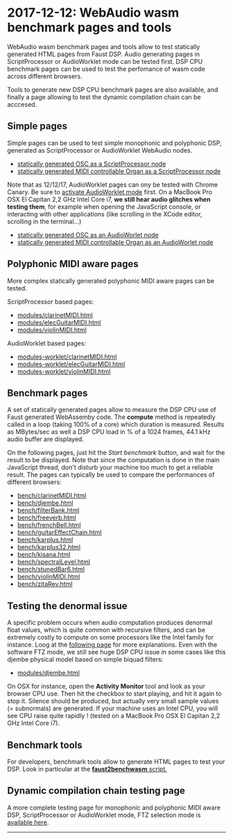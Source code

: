 # **2017-12-12:** WebAudio wasm benchmark pages and tools

WebAudio wasm benchmark pages and tools allow to test statically generated HTML pages from Faust DSP. Audio generating pages in ScriptProcessor or AudioWorklet mode can be tested first. DSP CPU benchmark pages can be used to test the perfomance of wasm code across different browsers. 

Tools to generate new DSP CPU benchmark pages are also available, and finally a page allowing to test the dynamic compilation chain can be acccesed.

## Simple pages

Simple pages can be used to test simple monophonic and polyphonic DSP, generated as ScriptProcessor or AudioWorklet WebAudio nodes.

- [statically generated OSC as a ScriptProcessor node](https://faust.grame.fr/modules/osc-wasm.html)
- [statically generated MIDI controllable Organ as a ScriptProcessor node](https://faust.grame.fr/modules/organ-wasm.html)

Note that as 12/12/17, AudioWorklet pages can ony be tested with Chrome Canary. Be sure to [activate AudioWorklet mode](https://googlechromelabs.github.io/web-audio-samples/audio-worklet/) first. On a MacBook Pro OSX El Capitan 2,2 GHz Intel Core i7, **we still hear audio glitches when testing them**, for example when opening the JavaScript console, or interacting with other applications (like scrolling in the XCode editor, scrolling in the terminal...)

- [statically generated OSC as an AudioWorlet node](https://faust.grame.fr/modules-worklet/osc-wasm-worklet.html)
- [statically generated MIDI controllable Organ as an AudioWorlet node](https://faust.grame.fr/modules-worklet/organ-wasm-worklet.html)

## Polyphonic MIDI aware pages

More complex statically generated polyphonic MIDI aware pages can be tested.

ScriptProcessor based pages:

- [modules/clarinetMIDI.html](https://faust.grame.fr/modules/clarinetMIDI.html)
- [modules/elecGuitarMIDI.html](https://faust.grame.fr/modules/elecGuitarMIDI.html)
- [modules/violinMIDI.html](https://faust.grame.fr/modules/violinMIDI.html)

AudioWorklet based pages:

- [modules-worklet/clarinetMIDI.html](https://faust.grame.fr/modules-worklet/clarinetMIDI.html)
- [modules-worklet/elecGuitarMIDI.html](https://faust.grame.fr/modules-worklet/elecGuitarMIDI.html)
- [modules-worklet/violinMIDI.html](https://faust.grame.fr/modules-worklet/violinMIDI.html)

## Benchmark pages

A set of statically generated pages allow to measure the DSP CPU use of Faust generated WebAssemby code. The **compute** method is repeatedly called in a loop (taking 100% of a core) which duration is measured. Results as MBytes/sec as well a DSP CPU load in % of a 1024 frames, 44.1 kHz audio buffer are displayed. 

On the following pages, just hit the *Start benchmark* button, and wait for the result to be displayed. Note that since the computation is done in the main JavaScript thread, don't disturb your machine too much to get a reliable result. The pages can typically be used to compare the performances of different browsers:

- [bench/clarinetMIDI.html](https://faust.grame.fr/bench/clarinetMIDI.html)
- [bench/djembe.html](https://faust.grame.fr/bench/djembe.html)
- [bench/filterBank.html](https://faust.grame.fr/bench/filterBank.html)
- [bench/freeverb.html](https://faust.grame.fr/bench/freeverb.html)
- [bench/frenchBell.html](https://faust.grame.fr/bench/frenchBell.html)
- [bench/guitarEffectChain.html](https://faust.grame.fr/bench/guitarEffectChain.html)
- [bench/karplus.html](https://faust.grame.fr/bench/karplus.html)
- [bench/karplus32.html](https://faust.grame.fr/bench/karplus32.html)
- [bench/kisana.html](https://faust.grame.fr/bench/kisana.html)
- [bench/spectralLevel.html](https://faust.grame.fr/bench/spectralLevel.html)
- [bench/stunedBar6.html](https://faust.grame.fr/bench/stunedBar6.html)
- [bench/violinMIDI.html](https://faust.grame.fr/bench/violinMIDI.html)
- [bench/zitaRev.html](https://faust.grame.fr/bench/zitaRev.html)

## Testing the denormal issue

A specific problem occurs when audio computation produces denormal float values, which is quite common with recursive filters, and can be extremely costly to compute on some processors like the Intel family for instance. Loog at the [following page](misc/news/2017/09/15/backend-benchmarks.html) for more explanations. Even with the software FTZ mode, we still see huge DSP CPU issue in some cases like this djembe physical model based on simple biquad filters:

- [modules/djembe.html](https://faust.grame.fr/modules/djembe.html)

On OSX for instance, open the **Activity Monitor** tool and look as your browser CPU use. Then hit the checkbox to start playing, and hit it again to stop it. Silence should be produced, but actually very small sample values (= subnormals) are generated. If your machine uses an Intel CPU, you will see CPU raise quite rapidly ! (tested on a MacBook Pro OSX El Capitan 2,2 GHz Intel Core i7).

## Benchmark tools

For developers, benchmark tools allow to generate HTML pages to test your DSP. Look in particular at the [**faust2benchwasm** script.](https://github.com/grame-cncm/faust/tree/master-dev/tools/benchmark)

## Dynamic compilation chain testing page

A more complete testing page for monophonic and polyphonic MIDI aware DSP, ScriptProcessor or AudioWorklet mode, FTZ selection mode is [available here](https://faust.grame.fr/dynamic/faustlive-wasm.html).

---

